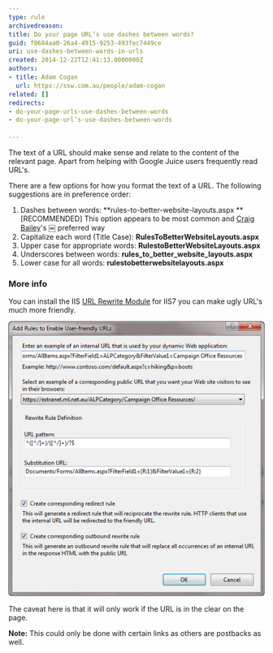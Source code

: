 ```yaml
---
type: rule
archivedreason: 
title: Do your page URL’s use dashes between words?
guid: f0684aa0-26a4-4915-9253-493fec7449ce
uri: use-dashes-between-words-in-urls
created: 2014-12-22T12:41:13.0000000Z
authors:
- title: Adam Cogan
  url: https://ssw.com.au/people/adam-cogan
related: []
redirects:
- do-your-page-urls-use-dashes-between-words
- do-your-page-url’s-use-dashes-between-words

---
```


The text of a URL should make sense and relate to the content of the relevant page.                     Apart from helping with Google Juice users frequently read URL's.

There are a few options for how you format the text of a URL. The following suggestions                     are in preference order:

<!--endintro-->

1. Dashes between words: 
       **rules-to-better-website-layouts.aspx
** [RECOMMENDED] This option appears to be most common and 
      [Craig Bailey](http://www.craigbailey.net/)'s ￼ preferred way
2. Capitalize each word (Title Case): 
       **RulesToBetterWebsiteLayouts.aspx**
3. Upper case for appropriate words: 
       **RulestoBetterWebsiteLayouts.aspx**
4. Underscores between words: 
       **rules\_to\_better\_website\_layouts.aspx**
5. Lower case for all words: 
       **rulestobetterwebsitelayouts.aspx**


### More info

You can install the IIS [URL Rewrite Module](http://learn.iis.net/page.aspx/460/using-the-url-rewrite-module/) for IIS7 you can make ugly URL's much more friendly.

![Figure: Rewrite both the HTML in the page and the incoming URL's to be friendly](friendly-url-rule.jpg)  

The caveat here is that it will only work if the URL is in the clear on the page.

**Note:** This could only be done with certain links as others are postbacks as well.
